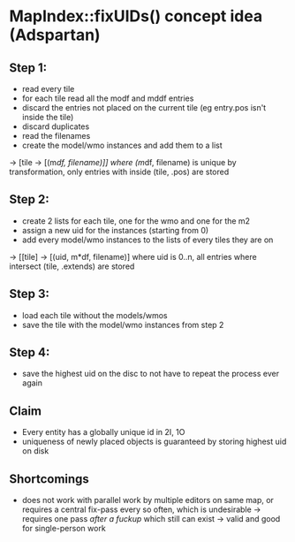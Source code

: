 # MapIndex::fixUIDs() concept idea (Adspartan)

## Step 1:
* read every tile
* for each tile read all the modf and mddf entries
* discard the entries not placed on the current tile (eg entry.pos isn't inside the tile)
* discard duplicates
* read the filenames
* create the model/wmo instances and add them to a list

-> [tile -> [(m*df, filename)]] where (m*df, filename) is unique by transformation, only entries with inside (tile, .pos) are stored

## Step 2:
* create 2 lists for each tile, one for the wmo and one for the m2
* assign a new uid for the instances (starting from 0)
* add every model/wmo instances to the lists of every tiles they are on

-> [[tile] -> [(uid, m*df, filename)] where uid is 0..n, all entries where intersect (tile, .extends) are stored

## Step 3:
* load each tile without the models/wmos
* save the tile with the model/wmo instances from step 2

## Step 4:
* save the highest uid on the disc to not have to repeat the process ever again

## Claim
* Every entity has a globally unique id in 2I, 1O
* uniqueness of newly placed objects is guaranteed by storing highest uid on disk

## Shortcomings
* does not work with parallel work by multiple editors on same map, or
  requires a central fix-pass every so often, which is undesirable
  -> requires one pass _after a fuckup_ which still can exist
  -> valid and good for single-person work